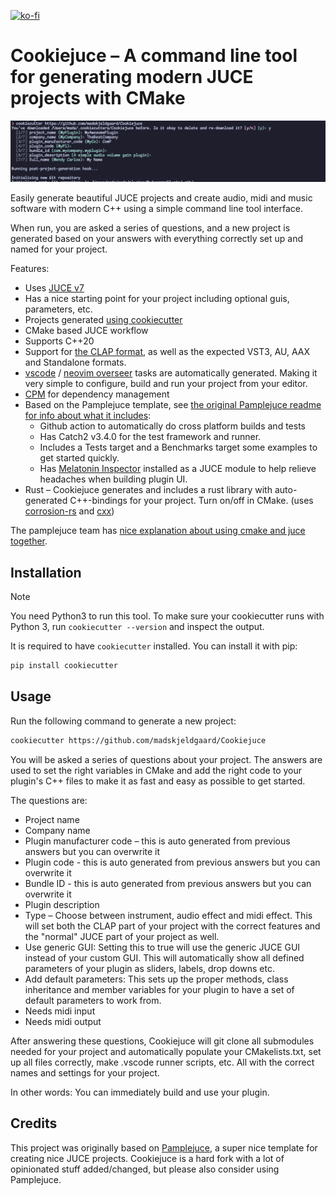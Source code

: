 [![ko-fi](https://ko-fi.com/img/githubbutton_sm.svg)](https://ko-fi.com/X8X6RXV10)

# Cookiejuce – A command line tool for generating modern JUCE projects with CMake

![cookiejuce in action](cookiejuce.png) 

Easily generate beautiful JUCE projects and create audio, midi and music software with modern C++ using a simple command line tool interface.

When run, you are asked a series of questions, and a new project is generated based on your answers with everything correctly set up and named for your project.

Features:
- Uses [JUCE v7](https://github.com/juce-framework/JUCE)
- Has a nice starting point for your project including optional guis, parameters, etc. 
- Projects generated [using cookiecutter](https://cookiecutter.readthedocs.io/en/stable/)
- CMake based JUCE workflow
- Supports C++20
- Support for [the CLAP format](https://u-he.com/community/clap/), as well as the expected VST3, AU, AAX and Standalone formats.
- [vscode](https://code.visualstudio.com/docs/editor/tasks) / [neovim overseer](https://github.com/stevearc/overseer.nvim) tasks are automatically generated. Making it very simple to configure, build and run your project from your editor.
- [CPM](https://github.com/cpm-cmake/CPM.cmake) for dependency management
- Based on the Pamplejuce template, see [the original Pamplejuce readme for info about what it includes](PAMPLEJUCE_README.md):
    - Github action to automatically do cross platform builds and tests
    - Has Catch2 v3.4.0 for the test framework and runner.
    - Includes a Tests target and a Benchmarks target some examples to get started quickly.
    - Has [Melatonin Inspector](https://github.com/sudara/melatonin_inspector) installed as a JUCE module to help relieve headaches when building plugin UI.
- Rust – Cookiejuce generates and includes a rust library with auto-generated C++-bindings for your project. Turn on/off in CMake. (uses [corrosion-rs](https://corrosion-rs.github.io/corrosion/) and [cxx](https://cxx.rs/))

The pamplejuce team has [nice explanation about using cmake and juce together](https://melatonin.dev/blog/how-to-use-cmake-with-juce/).

## Installation

> [!NOTE]
> You need Python3 to run this tool. To make sure your cookiecutter runs with Python 3, run `cookiecutter --version` and inspect the output.

It is required to have `cookiecutter` installed. You can install it with pip:

```bash
pip install cookiecutter
```
## Usage

Run the following command to generate a new project:

```bash
cookiecutter https://github.com/madskjeldgaard/Cookiejuce
```

You will be asked a series of questions about your project. The answers are used to set the right variables in CMake and add the right code to your plugin's C++ files to make it as fast and easy as possible to get started. 

The questions are:

- Project name
- Company name
- Plugin manufacturer code – this is auto generated from previous answers but you can overwrite it
- Plugin code - this is auto generated from previous answers but you can overwrite it
- Bundle ID - this is auto generated from previous answers but you can overwrite it
- Plugin description
- Type – Choose between instrument, audio effect and midi effect. This will set both the CLAP part of your project with the correct features and the "normal" JUCE part of your project as well.
- Use generic GUI: Setting this to true will use the generic JUCE GUI instead of your custom GUI. This will automatically show all defined parameters of your plugin as sliders, labels, drop downs etc.
- Add default parameters: This sets up the proper methods, class inheritance and member variables for your plugin to have a set of default parameters to work from. 
- Needs midi input
- Needs midi output

After answering these questions, Cookiejuce will git clone all submodules needed for your project and automatically populate your CMakelists.txt, set up all files correctly, make .vscode runner scripts, etc. All with the correct names and settings for your project.

In other words: You can immediately build and use your plugin. 

## Credits

This project was originally based on [Pamplejuce](https://github.com/sudara/pamplejuce), a super nice template for creating nice JUCE projects. Cookiejuce is a hard fork with a lot of opinionated stuff added/changed, but please also consider using Pamplejuce.

